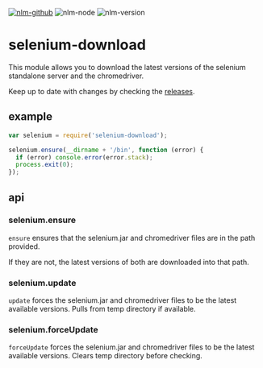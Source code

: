 [![nlm-github](https://img.shields.io/badge/github-groupon%2Fselenium--download%2Fissues-F4D03F?logo=github&logoColor=white)](https://github.com/groupon/selenium-download/issues)
![nlm-node](https://img.shields.io/badge/node-%3E%3D10.13-blue?logo=node.js&logoColor=white)
![nlm-version](https://img.shields.io/badge/version-2.0.16-blue?logo=version&logoColor=white)
# selenium-download

This module allows you
to download the latest versions
of the selenium standalone server
and the chromedriver.

Keep up to date with changes
by checking the
[releases](https://github.com/groupon-testium/selenium-download/releases).

## example

```js
var selenium = require('selenium-download');

selenium.ensure(__dirname + '/bin', function (error) {
  if (error) console.error(error.stack);
  process.exit(0);
});
```

## api

### selenium.ensure

`ensure` ensures that
the selenium.jar and chromedriver
files are in the path provided.

If they are not,
the latest versions of both
are downloaded into that path.

### selenium.update

`update` forces
the selenium.jar and chromedriver
files to be the latest available versions.
Pulls from temp directory if available.

### selenium.forceUpdate

`forceUpdate` forces
the selenium.jar and chromedriver
files to be the latest available versions.
Clears temp directory before checking.

